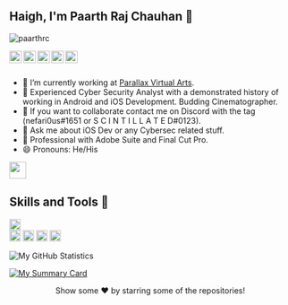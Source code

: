 ## Haigh, I'm Paarth Raj Chauhan 👋

<p align="left"> <img src="https://komarev.com/ghpvc/?username=paarthrc&label=Views&color=blue&style=plastic" alt="paarthrc" /> </p>

<a href="https://twitter.com/profici0us">
  <img align="left" alt="Pawan's Twitter" width="22px" src="https://cdn.jsdelivr.net/npm/simple-icons@v3/icons/twitter.svg" />
</a>
<a href="https://linkedin.com/in/paarth-raj-chauhan-5b389b1b7">
  <img align="left" alt="PRC's Linkedin" width="22px" src="https://cdn.jsdelivr.net/npm/simple-icons@v3/icons/linkedin.svg" />
</a>
<a href="https://github.com/paarthrc">
  <img align="left" alt="Paarth's Github" width="22px" src="https://cdn.jsdelivr.net/npm/simple-icons@v3/icons/github.svg" />
</a>
<a href="https://t.me/profici0us">
  <img align="left" alt="Parth's Telegram" width="22px" src="https://cdn.jsdelivr.net/npm/simple-icons@v3/icons/telegram.svg" />
</a>
<a href="https://instagram.com/pr0fici0us/">
  <img align="left" alt="PRC's Instagram" width="22px" src="https://cdn.jsdelivr.net/npm/simple-icons@v3/icons/instagram.svg" />
</a>
<br/>
<br/>



- 🔭 I’m currently working at [Parallax Virtual Arts](https://pvaindia.com/).
- 🌱 Experienced Cyber Security Analyst with a demonstrated history of working in Android and iOS Development. Budding Cinematographer. 
- 👯 If you want to collaborate contact me on Discord with the tag (nefari0us#1651 or S C I N T I L L A T E D#0123).
- 💬 Ask me about iOS Dev or any Cybersec related stuff.
- 🎥 Professional with Adobe Suite and Final Cut Pro.
- 😄 Pronouns: He/His 

 <code><img height="30" src="https://img.shields.io/badge/discord-%237289DA.svg?&style=for-the-badge&logo=discord&logoColor=white"></code>
 
  
## Skills and Tools 🔰

<code><img height="20" src="https://img.shields.io/badge/Flutter%20-%2302569B.svg?&style=for-the-badge&logo=Flutter&logoColor=white"></code>  
<code><img height="20" src="https://img.shields.io/badge/swift-%23FA7343.svg?&style=for-the-badge&logo=swift&logoColor=white"></code>
<code><img height="20" src="https://img.shields.io/badge/adobe%20-%23FF0000.svg?&style=for-the-badge&logo=adobe&logoColor=white"></code> 
<code><img height="20" src="https://img.shields.io/badge/kali-linux-blue/?style=for-the-badge&logo=appveyor"></code>
<code><img height="20" src="https://img.shields.io/badge/dart-%230175C2.svg?&style=for-the-badge&logo=dart&logoColor=white"></code>

![My GitHub Statistics](https://github-readme-stats.vercel.app/api?username=paarthrc&show_icons=true&theme=tokyonight)

[![My Summary Card](https://raw.githubusercontent.com/vn7n24fzkq/github-profile-summary-cards-example/master/profile-summary-card-output/solarized_dark/1-repos-per-language.svg)](https://github.com/paarthrc/github-profile-summary-cards)




<div align="center">
Show some ❤️ by starring some of the repositories!
</div>

